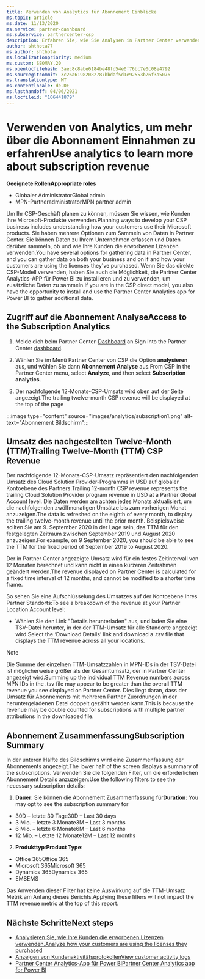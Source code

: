 ```yaml
---
title: Verwenden von Analytics für Abonnement Einblicke
ms.topic: article
ms.date: 11/13/2020
ms.service: partner-dashboard
ms.subservice: partnercenter-csp
description: Erfahren Sie, wie Sie Analysen in Partner Center verwenden können, um Ihr Unternehmen besser zu verstehen und zu erfahren, wie Ihre Kunden die erworbenen Lizenzen verwenden.
author: shthota77
ms.author: shthota
ms.localizationpriority: medium
ms.custom: SEOMAY.20
ms.openlocfilehash: 3aec8c8abe6184be48fd54e0f76bc7e0c08e4792
ms.sourcegitcommit: 3c26a61982082787bbdaf5d1e92553b26f3a5076
ms.translationtype: MT
ms.contentlocale: de-DE
ms.lasthandoff: 04/06/2021
ms.locfileid: "106441879"
---
```

# <a name="use-analytics-to-learn-more-about-subscription-revenue"></a><span data-ttu-id="974e6-103">Verwenden von Analytics, um mehr über die Abonnement Einnahmen zu erfahren</span><span class="sxs-lookup"><span data-stu-id="974e6-103">Use analytics to learn more about subscription revenue</span></span>

<span data-ttu-id="974e6-104">**Geeignete Rollen**</span><span class="sxs-lookup"><span data-stu-id="974e6-104">**Appropriate roles**</span></span>

- <span data-ttu-id="974e6-105">Globaler Administrator</span><span class="sxs-lookup"><span data-stu-id="974e6-105">Global admin</span></span>
- <span data-ttu-id="974e6-106">MPN-Partneradministrator</span><span class="sxs-lookup"><span data-stu-id="974e6-106">MPN partner admin</span></span>

<span data-ttu-id="974e6-107">Um Ihr CSP-Geschäft planen zu können, müssen Sie wissen, wie Kunden ihre Microsoft-Produkte verwenden.</span><span class="sxs-lookup"><span data-stu-id="974e6-107">Planning ways to develop your CSP business includes understanding how your customers use their Microsoft products.</span></span> <span data-ttu-id="974e6-108">Sie haben mehrere Optionen zum Sammeln von Daten in Partner Center. Sie können Daten zu Ihrem Unternehmen erfassen und Daten darüber sammeln, ob und wie Ihre Kunden die erworbenen Lizenzen verwenden.</span><span class="sxs-lookup"><span data-stu-id="974e6-108">You have several options for gathering data in Partner Center, and you can gather data on both your business and on if and how your customers are using the licenses they've purchased.</span></span> <span data-ttu-id="974e6-109">Wenn Sie das direkte CSP-Modell verwenden, haben Sie auch die Möglichkeit, die Partner Center Analytics-APP für Power BI zu installieren und zu verwenden, um zusätzliche Daten zu sammeln.</span><span class="sxs-lookup"><span data-stu-id="974e6-109">If you are in the CSP direct model, you also have the opportunity to install and use the Partner Center Analytics app for Power BI to gather additional data.</span></span>

## <a name="access-to-the-subscription-analytics"></a><span data-ttu-id="974e6-110">Zugriff auf die Abonnement Analyse</span><span class="sxs-lookup"><span data-stu-id="974e6-110">Access to the Subscription Analytics</span></span>

1. <span data-ttu-id="974e6-111">Melde dich beim Partner Center-[Dashboard](https://partner.microsoft.com/dashboard/home) an.</span><span class="sxs-lookup"><span data-stu-id="974e6-111">Sign into the Partner Center [dashboard](https://partner.microsoft.com/dashboard/home).</span></span>
1. <span data-ttu-id="974e6-112">Wählen Sie im Menü Partner Center von CSP die Option **analysieren** aus, und wählen Sie dann **Abonnement Analyse** aus.</span><span class="sxs-lookup"><span data-stu-id="974e6-112">From CSP in the Partner Center menu, select **Analyze**, and then select **Subscription analytics**.</span></span>

1. <span data-ttu-id="974e6-113">Der nachfolgende 12-Monats-CSP-Umsatz wird oben auf der Seite angezeigt.</span><span class="sxs-lookup"><span data-stu-id="974e6-113">The trailing twelve-month CSP revenue will be displayed at the top of the page</span></span>

:::image type="content" source="images/analytics/subscription1.png" alt-text="Abonnement Bildschirm":::

## <a name="trailing-twelve-month-ttm-csp-revenue"></a><span data-ttu-id="974e6-115">Umsatz des nachgestellten Twelve-Month (TTM)</span><span class="sxs-lookup"><span data-stu-id="974e6-115">Trailing Twelve-Month (TTM) CSP Revenue</span></span>

<span data-ttu-id="974e6-116">Der nachfolgende 12-Monats-CSP-Umsatz repräsentiert den nachfolgenden Umsatz des Cloud Solution Provider-Programms in USD auf globaler Kontoebene des Partners.</span><span class="sxs-lookup"><span data-stu-id="974e6-116">Trailing 12-month CSP revenue represents the trailing Cloud Solution Provider program revenue in USD at a Partner Global Account level.</span></span> <span data-ttu-id="974e6-117">Die Daten werden am achten jedes Monats aktualisiert, um die nachfolgenden zwölfmonatigen Umsätze bis zum vorherigen Monat anzuzeigen.</span><span class="sxs-lookup"><span data-stu-id="974e6-117">The data is refreshed on the eighth of every month, to display the trailing twelve-month revenue until the prior month.</span></span> <span data-ttu-id="974e6-118">Beispielsweise sollten Sie am 9. September 2020 in der Lage sein, das TTM für den festgelegten Zeitraum zwischen September 2019 und August 2020 anzuzeigen.</span><span class="sxs-lookup"><span data-stu-id="974e6-118">For example, on 9 September 2020, you should be able to see the TTM for the fixed period of September 2019 to August 2020.</span></span>

<span data-ttu-id="974e6-119">Der in Partner Center angezeigte Umsatz wird für ein festes Zeitintervall von 12 Monaten berechnet und kann nicht in einen kürzeren Zeitrahmen geändert werden.</span><span class="sxs-lookup"><span data-stu-id="974e6-119">The revenue displayed on Partner Center is calculated for a fixed time interval of 12 months, and cannot be modified to a shorter time frame.</span></span>

<span data-ttu-id="974e6-120">So sehen Sie eine Aufschlüsselung des Umsatzes auf der Kontoebene Ihres Partner Standorts:</span><span class="sxs-lookup"><span data-stu-id="974e6-120">To see a breakdown of the revenue at your Partner Location Account level:</span></span>

- <span data-ttu-id="974e6-121">Wählen Sie den Link "Details herunterladen" aus, und laden Sie eine TSV-Datei herunter, in der der TTM-Umsatz für alle Standorte angezeigt wird.</span><span class="sxs-lookup"><span data-stu-id="974e6-121">Select the ‘Download Details’ link and download a .tsv file that displays the TTM revenue across all your locations.</span></span>

>[!NOTE] 
><span data-ttu-id="974e6-122">Die Summe der einzelnen TTM-Umsatzzahlen in MPN-IDs in der TSV-Datei ist möglicherweise größer als der Gesamtumsatz, der in Partner Center angezeigt wird.</span><span class="sxs-lookup"><span data-stu-id="974e6-122">Summing up the individual TTM Revenue numbers across MPN IDs in the .tsv file may appear to be greater than the overall TTM revenue you see displayed on Partner Center.</span></span> <span data-ttu-id="974e6-123">Dies liegt daran, dass der Umsatz für Abonnements mit mehreren Partner Zuordnungen in der heruntergeladenen Datei doppelt gezählt werden kann.</span><span class="sxs-lookup"><span data-stu-id="974e6-123">This is because the revenue may be double counted for subscriptions with multiple partner attributions in the downloaded file.</span></span>

## <a name="subscription-summary"></a><span data-ttu-id="974e6-124">Abonnement Zusammenfassung</span><span class="sxs-lookup"><span data-stu-id="974e6-124">Subscription Summary</span></span>

<span data-ttu-id="974e6-125">In der unteren Hälfte des Bildschirms wird eine Zusammenfassung der Abonnements angezeigt.</span><span class="sxs-lookup"><span data-stu-id="974e6-125">The lower half of the screen displays a summary of the subscriptions.</span></span> <span data-ttu-id="974e6-126">Verwenden Sie die folgenden Filter, um die erforderlichen Abonnement Details anzuzeigen:</span><span class="sxs-lookup"><span data-stu-id="974e6-126">Use the following filters to see the necessary subscription details:</span></span>  

1. <span data-ttu-id="974e6-127">**Dauer**: Sie können die Abonnement Zusammenfassung für</span><span class="sxs-lookup"><span data-stu-id="974e6-127">**Duration**: You may opt to see the subscription summary for</span></span> 

- <span data-ttu-id="974e6-128">30D – letzte 30 Tage</span><span class="sxs-lookup"><span data-stu-id="974e6-128">30D – Last 30 days</span></span>
- <span data-ttu-id="974e6-129">3 Mio. – letzte 3 Monate</span><span class="sxs-lookup"><span data-stu-id="974e6-129">3M – Last 3 months</span></span>
- <span data-ttu-id="974e6-130">6 Mio. – letzte 6 Monate</span><span class="sxs-lookup"><span data-stu-id="974e6-130">6M – Last 6 months</span></span>
- <span data-ttu-id="974e6-131">12 Mio. – Letzte 12 Monate</span><span class="sxs-lookup"><span data-stu-id="974e6-131">12M – Last 12 months</span></span>

2. <span data-ttu-id="974e6-132">**Produkttyp**:</span><span class="sxs-lookup"><span data-stu-id="974e6-132">**Product Type**:</span></span>
 
- <span data-ttu-id="974e6-133">Office 365</span><span class="sxs-lookup"><span data-stu-id="974e6-133">Office 365</span></span>
- <span data-ttu-id="974e6-134">Microsoft 365</span><span class="sxs-lookup"><span data-stu-id="974e6-134">Microsoft 365</span></span>
- <span data-ttu-id="974e6-135">Dynamics 365</span><span class="sxs-lookup"><span data-stu-id="974e6-135">Dynamics 365</span></span>
- <span data-ttu-id="974e6-136">EMS</span><span class="sxs-lookup"><span data-stu-id="974e6-136">EMS</span></span>

<span data-ttu-id="974e6-137">Das Anwenden dieser Filter hat keine Auswirkung auf die TTM-Umsatz Metrik am Anfang dieses Berichts.</span><span class="sxs-lookup"><span data-stu-id="974e6-137">Applying these filters will not impact the TTM revenue metric at the top of this report.</span></span>


 
## <a name="next-steps"></a><span data-ttu-id="974e6-138">Nächste Schritte</span><span class="sxs-lookup"><span data-stu-id="974e6-138">Next steps</span></span>

- [<span data-ttu-id="974e6-139">Analysieren Sie, wie Ihre Kunden die erworbenen Lizenzen verwenden.</span><span class="sxs-lookup"><span data-stu-id="974e6-139">Analyze how your customers are using the licenses they purchased</span></span>](increasing-adoption-and-satisfaction.md)  
- [<span data-ttu-id="974e6-140">Anzeigen von Kundenaktivitätsprotokollen</span><span class="sxs-lookup"><span data-stu-id="974e6-140">View customer activity logs</span></span>](activity-logs.md)
- [<span data-ttu-id="974e6-141">Partner Center Analytics-App für Power BI</span><span class="sxs-lookup"><span data-stu-id="974e6-141">Partner Center Analytics app for Power BI</span></span>](power-bi-app-for-direct-partners.md)






